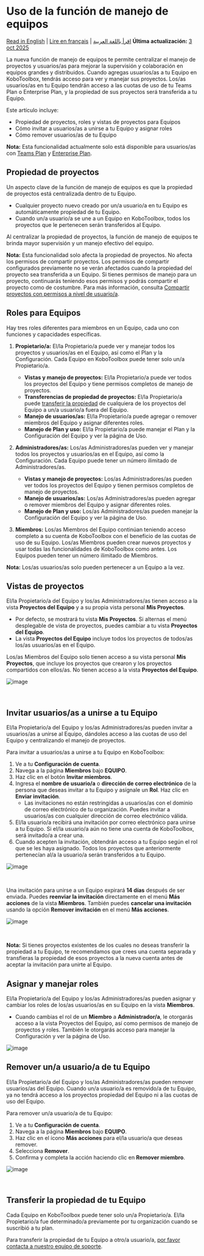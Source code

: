 # Uso de la función de manejo de equipos
<a href="../getting_started_organization_feature.html">Read in English</a> | <a href="../fr/getting_started_organization_feature.html">Lire en français</a> | <a href="../ar/getting_started_organization_feature.html">اقرأ باللغة العربية</a>
**Última actualización:** <a href="https://github.com/kobotoolbox/docs/blob/7f800b38e7b07803e7abd456195dd5519b03240e/source/getting_started_organization_feature.md" class="reference">3 oct 2025</a>

La nueva función de manejo de equipos te permite centralizar el manejo de proyectos y usuarios/as para mejorar la supervisión y colaboración en equipos grandes y distribuidos. Cuando agregas usuarios/as a tu Equipo en KoboToolbox, tendrás acceso para ver y manejar sus proyectos. Los/as usuarios/as en tu Equipo tendrán acceso a las cuotas de uso de tu Teams Plan o Enterprise Plan, y la propiedad de sus proyectos será transferida a tu Equipo.

Este artículo incluye:

-   Propiedad de proyectos, roles y vistas de proyectos para Equipos
-   Cómo invitar a usuarios/as a unirse a tu Equipo y asignar roles
-   Cómo remover usuarios/as de tu Equipo

<p class="note">
  <b>Nota:</b> Esta funcionalidad actualmente solo está disponible para usuarios/as con <a class="reference external" href="https://www.kobotoolbox.org/teams/">Teams Plan</a> y <a class="reference external" href="https://www.kobotoolbox.org/enterprise/">Enterprise Plan</a>.
</p>

## Propiedad de proyectos

Un aspecto clave de la función de manejo de equipos es que la propiedad de proyectos está centralizada dentro de tu Equipo.

-   Cualquier proyecto nuevo creado por un/a usuario/a en tu Equipo es automáticamente propiedad de tu Equipo.
-   Cuando un/a usuario/a se une a un Equipo en KoboToolbox, todos los proyectos que le pertenecen serán transferidos al Equipo.

Al centralizar la propiedad de proyectos, la función de manejo de equipos te brinda mayor supervisión y un manejo efectivo del equipo.

<p class="note">
  <b>Nota:</b> Esta funcionalidad solo afecta la propiedad de proyectos. No afecta los permisos de compartir proyectos. Los permisos de compartir configurados previamente no se verán afectados cuando la propiedad del proyecto sea transferida a un Equipo. Si tienes permisos de manejo para un proyecto, continuarás teniendo esos permisos y podrás compartir el proyecto como de costumbre. Para más información, consulta <a class="reference external" href="https://support.kobotoolbox.org/managing_permissions.html">Compartir proyectos con permisos a nivel de usuario/a</a>.
</p>

## Roles para Equipos

Hay tres roles diferentes para miembros en un Equipo, cada uno con funciones y capacidades específicas.

1. **Propietario/a:** El/la Propietario/a puede ver y manejar todos los proyectos y usuarios/as en el Equipo, así como el Plan y la Configuración. Cada Equipo en KoboToolbox puede tener solo un/a Propietario/a.
   - **Vistas y manejo de proyectos:** El/la Propietario/a puede ver todos los proyectos del Equipo y tiene permisos completos de manejo de proyectos.
   - **Transferencias de propiedad de proyectos:** El/la Propietario/a puede [transferir la propiedad](https://support.kobotoolbox.org/project_sharing_settings.html#transferring-ownership-of-a-project) de cualquiera de los proyectos del Equipo a un/a usuario/a fuera del Equipo.
   - **Manejo de usuarios/as:** El/la Propietario/a puede agregar o remover miembros del Equipo y asignar diferentes roles.
   - **Manejo de Plan y uso:** El/la Propietario/a puede manejar el Plan y la Configuración del Equipo y ver la página de Uso.

2. **Administradores/as:** Los/as Administradores/as pueden ver y manejar todos los proyectos y usuarios/as en el Equipo, así como la Configuración. Cada Equipo puede tener un número ilimitado de Administradores/as.
   - **Vistas y manejo de proyectos:** Los/as Administradores/as pueden ver todos los proyectos del Equipo y tienen permisos completos de manejo de proyectos.
   - **Manejo de usuarios/as:** Los/as Administradores/as pueden agregar o remover miembros del Equipo y asignar diferentes roles.
   - **Manejo de Plan y uso:** Los/as Administradores/as pueden manejar la Configuración del Equipo y ver la página de Uso.

3. **Miembros:** Los/as Miembros del Equipo continúan teniendo acceso completo a su cuenta de KoboToolbox con el beneficio de las cuotas de uso de su Equipo. Los/as Miembros pueden crear nuevos proyectos y usar todas las funcionalidades de KoboToolbox como antes. Los Equipos pueden tener un número ilimitado de Miembros.

<p class="note">
  <b>Nota:</b> Los/as usuarios/as solo pueden pertenecer a un Equipo a la vez.
</p>

## Vistas de proyectos

El/la Propietario/a del Equipo y los/as Administradores/as tienen acceso a la vista **Proyectos del Equipo** y a su propia vista personal **Mis Proyectos**.

-   Por defecto, se mostrará tu vista **Mis Proyectos**. Si alternas el menú desplegable de vista de proyectos, puedes cambiar a tu vista **Proyectos del Equipo**.
-   La vista **Proyectos del Equipo** incluye todos los proyectos de todos/as los/as usuarios/as en el Equipo.

Los/as Miembros del Equipo solo tienen acceso a su vista personal **Mis Proyectos**, que incluye los proyectos que crearon y los proyectos compartidos con ellos/as. No tienen acceso a la vista **Proyectos del Equipo**.

![image](/images/getting_started_organization_feature/organizations_project_views.gif)

<br/>

## Invitar usuarios/as a unirse a tu Equipo

El/la Propietario/a del Equipo y los/as Administradores/as pueden invitar a usuarios/as a unirse al Equipo, dándoles acceso a las cuotas de uso del Equipo y centralizando el manejo de proyectos.

Para invitar a usuarios/as a unirse a tu Equipo en KoboToolbox:

1. Ve a tu **Configuración de cuenta**.
2. Navega a la página **Miembros** bajo **EQUIPO**.
3. Haz clic en el botón **Invitar miembros**.
4. Ingresa el **nombre de usuario/a** o **dirección de correo electrónico** de la persona que deseas invitar a tu Equipo y asígnale un **Rol**. Haz clic en **Enviar invitación**.
   - Las invitaciones no están restringidas a usuarios/as con el dominio de correo electrónico de tu organización. Puedes invitar a usuarios/as con cualquier dirección de correo electrónico válida.
5. El/la usuario/a recibirá una invitación por correo electrónico para unirse a tu Equipo. Si el/la usuario/a aún no tiene una cuenta de KoboToolbox, será invitado/a a crear una.
6. Cuando acepten la invitación, obtendrán acceso a tu Equipo según el rol que se les haya asignado. Todos los proyectos que anteriormente pertenecían al/a la usuario/a serán transferidos a tu Equipo.

![image](/images/getting_started_organization_feature/organizations_inviting_a_user.gif)

<br/>

Una invitación para unirse a un Equipo expirará **14 días** después de ser enviada. Puedes **reenviar la invitación** directamente en el menú <i class="k-icon k-icon-more"></i> **Más acciones** de la vista **Miembros**. También puedes **cancelar una invitación** usando la opción **Remover invitación** en el menú <i class="k-icon k-icon-more"></i> **Más acciones**.

![image](/images/getting_started_organization_feature/organizations_resend_invitation.gif)

<br/>

<p class="note">
  <b>Nota:</b> Si tienes proyectos existentes de los cuales no deseas transferir la propiedad a tu Equipo, te recomendamos que crees una cuenta separada y transfieras la propiedad de esos proyectos a la nueva cuenta antes de aceptar la invitación para unirte al Equipo.
</p>

## Asignar y manejar roles

El/la Propietario/a del Equipo y los/as Administradores/as pueden asignar y cambiar los roles de los/as usuarios/as en su Equipo en la vista **Miembros**.

-   Cuando cambias el rol de un **Miembro** a **Administrador/a**, le otorgarás acceso a la vista Proyectos del Equipo, así como permisos de manejo de proyectos y roles. También le otorgarás acceso para manejar la Configuración y ver la página de Uso.

![image](images/getting_started_organization_feature/organizations_changing_roles.png)

## Remover un/a usuario/a de tu Equipo

El/la Propietario/a del Equipo y los/as Administradores/as pueden remover usuarios/as del Equipo. Cuando un/a usuario/a es removido/a de tu Equipo, ya no tendrá acceso a los proyectos propiedad del Equipo ni a las cuotas de uso del Equipo.

Para remover un/a usuario/a de tu Equipo:

1. Ve a tu **Configuración de cuenta**.
2. Navega a la página **Miembros** bajo **EQUIPO**.
3. Haz clic en el ícono <i class="k-icon k-icon-more"></i> **Más acciones** para el/la usuario/a que deseas remover.
4. Selecciona **Remover**.
5. Confirma y completa la acción haciendo clic en **Remover miembro**.

![image](/images/getting_started_organization_feature/organizations_removing_a_member.gif)

<br/>

## Transferir la propiedad de tu Equipo

Cada Equipo en KoboToolbox puede tener solo un/a Propietario/a. El/la Propietario/a fue determinado/a previamente por tu organización cuando se suscribió a tu plan.

Para transferir la propiedad de tu Equipo a otro/a usuario/a, [por favor contacta a nuestro equipo de soporte](support@kobotoolbox.org).